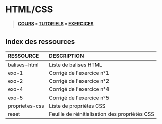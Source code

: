 # HTML/CSS

> [**COURS**](https://www.youtube.com/playlist?list=PLrSOXFDHBtfE5tpw0bjMevWxMWXotiSdO) ◾ [**TUTORIELS**](https://www.youtube.com/playlist?list=PLrSOXFDHBtfG1_4HrfPttdwF8aLpgdsRL) ◾ [**EXERCICES**](https://www.youtube.com/playlist?list=PLrSOXFDHBtfHEFVqv0pjGkPHv6PhWZQBb)

## Index des ressources

|RESSOURCE|DESCRIPTION|
|:--|:--|
|balises-html|Liste de balises HTML|
|exo-1|Corrigé de l'exercice n°1|
|exo-2|Corrigé de l'exercice n°2|
|exo-4|Corrigé de l'exercice n°4|
|exo-5|Corrigé de l'exercice n°5|
|proprietes-css|Liste de propriétés CSS|
|reset|Feuille de réinitialisation des propriétés CSS|
